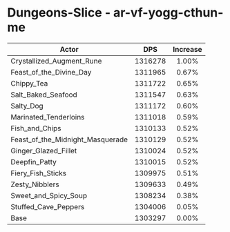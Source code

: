 # Dungeons-Slice - ar-vf-yogg-cthun-me
| Actor | DPS | Increase |
|---|:---:|:---:|
|Crystallized_Augment_Rune|1316278|1.00%|
|Feast_of_the_Divine_Day|1311965|0.67%|
|Chippy_Tea|1311722|0.65%|
|Salt_Baked_Seafood|1311547|0.63%|
|Salty_Dog|1311172|0.60%|
|Marinated_Tenderloins|1311018|0.59%|
|Fish_and_Chips|1310133|0.52%|
|Feast_of_the_Midnight_Masquerade|1310129|0.52%|
|Ginger_Glazed_Fillet|1310024|0.52%|
|Deepfin_Patty|1310015|0.52%|
|Fiery_Fish_Sticks|1309975|0.51%|
|Zesty_Nibblers|1309633|0.49%|
|Sweet_and_Spicy_Soup|1308234|0.38%|
|Stuffed_Cave_Peppers|1304006|0.05%|
|Base|1303297|0.00%|
